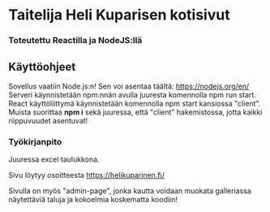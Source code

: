 # Taitelija Heli Kuparisen kotisivut
### Toteutettu Reactilla ja NodeJS:llä

## Käyttöohjeet
Sovellus vaatiin Node.js:n! Sen voi asentaa täältä: https://nodejs.org/en/
Serveri käynnistetään npm:nnän avulla juuresta komennolla npm run start. React käyttöliittymä käynnistetään komennolla npm start
kansiossa "client". Muista suorittaa **npm i** sekä juuressa, että "client" hakemistossa, jotta kaikki riippuvuudet asentuvat!

### Työkirjanpito
Juuressa excel taulukkona.

Sivu löytyy osoitteesta https://helikuparinen.fi/

Sivulla on myös "admin-page", jonka kautta voidaan muokata galleriassa näytettäviä taluja ja kokoelmia koskematta koodiin!

